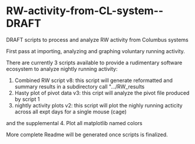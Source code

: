# RW-activity-from-CL-system--DRAFT
DRAFT scripts to process and analyze RW activity from Columbus systems

First pass at importing, analyzing and graphing voluntary running activity.

There are currently 3 scripts available to provide a rudimentary software ecosystem to analyze nightly running activity:
1. Combined RW script v8: this script will generate reformatted and summary results in a subdirectory call ".../RW_results
2. Hasty plot of pivot data v3: this cript will analyze the pivot file produced by script 1
3. nightly activity plots v2: this script will plot the nighly running acticity across all expt days for a single mouse (cage)

and the supplemental
4. Plot all matplotlib named colors

More complete Readme will be generated once scripts is finalized.
